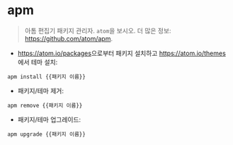 # apm

> 아톰 편집기 패키지 관리자.
> `atom`을 보시오.
> 더 많은 정보: <https://github.com/atom/apm>.

- <https://atom.io/packages>으로부터 패키지 설치하고 <https://atom.io/themes>에서 테마 설치:

`apm install {{패키지 이름}}`

- 패키지/테마 제거:

`apm remove {{패키지 이름}}`

- 패키지/테마 업그레이드:

`apm upgrade {{패키지 이름}}`
